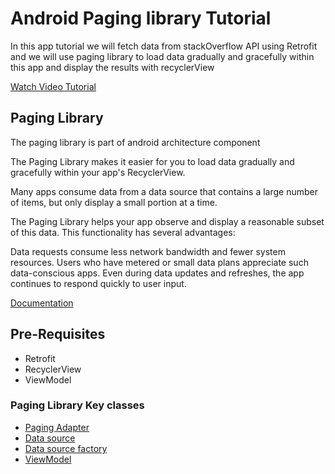 # Android Paging library Tutorial

In this app tutorial we will fetch data from stackOverflow API
using Retrofit and we will use paging library to load data 
gradually and gracefully within this app and display the results
with recyclerView 

 [Watch Video Tutorial](https://www.youtube.com/playlist?list=PLk7v1Z2rk4hjCQw1RVoYPRdeIzwdz5_Fi)

## Paging Library

The paging library is part of android architecture component

The Paging Library makes it easier for you to load data gradually and gracefully within your app's RecyclerView.

Many apps consume data from a data source that contains a large number of items, but only display a small portion at a time.

The Paging Library helps your app observe and display a reasonable subset of this data. This functionality has several advantages:

Data requests consume less network bandwidth and fewer system resources. Users who have metered or small data plans appreciate such data-conscious apps.
Even during data updates and refreshes, the app continues to respond quickly to user input.


[Documentation](https://developer.android.com/topic/libraries/architecture/paging/)

## Pre-Requisites
- Retrofit
- RecyclerView
- ViewModel

### Paging Library Key classes

- [Paging Adapter](https://github.com/probelalkhan/android-paging-library/blob/master/app/src/main/java/net/simplifiedcoding/androidpaginglibrary/ItemAdapter.java)
- [Data source](https://github.com/probelalkhan/android-paging-library/blob/master/app/src/main/java/net/simplifiedcoding/androidpaginglibrary/ItemDataSource.java)
- [Data source factory](https://github.com/probelalkhan/android-paging-library/blob/master/app/src/main/java/net/simplifiedcoding/androidpaginglibrary/ItemDataSourceFactory.java)
- [ViewModel](https://github.com/probelalkhan/android-paging-library/blob/master/app/src/main/java/net/simplifiedcoding/androidpaginglibrary/ItemViewModel.java)
